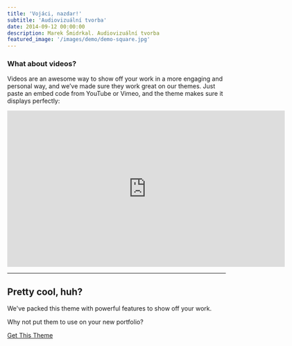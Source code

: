 ```yaml
---
title: 'Vojáci, nazdar!'
subtitle: 'Audiovizuální tvorba'
date: 2014-09-12 00:00:00
description: Marek Šmidrkal. Audiovizuální tvorba
featured_image: '/images/demo/demo-square.jpg'
---
```


### What about videos?

Videos are an awesome way to show off your work in a more engaging and personal way, and we’ve made sure they work great on our themes. Just paste an embed code from YouTube or Vimeo, and the theme makes sure it displays perfectly:

<iframe src="https://player.vimeo.com/video/488908660" width="640" height="360" frameborder="0" allowfullscreen></iframe>

---

## Pretty cool, huh?

We've packed this theme with powerful features to show off your work.

Why not put them to use on your new portfolio?

<a href="https://jekyllthemes.io/theme/duet-portfolio-jekyll-theme" class="button button--large">Get This Theme</a>